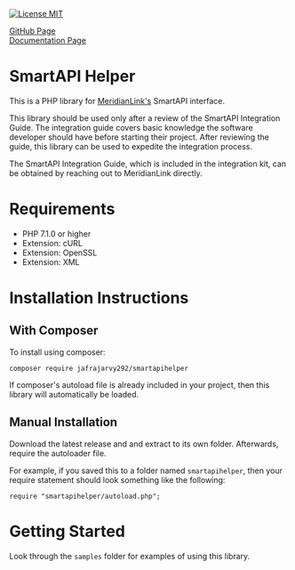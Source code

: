 [![License MIT](https://img.shields.io/github/license/jafrajarvy292/smartapihelper)](https://opensource.org/licenses/MIT)

[GitHub Page](https://github.com/jafrajarvy292/smartapihelper)  
[Documentation Page](https://sample.asuscomm.com/smartapihelper_documentation/html)

# SmartAPI Helper
This is a PHP library for [MeridianLink's](http://www.meridianlink.com) SmartAPI interface.

This library should be used only after a review of the SmartAPI Integration Guide. The integration guide covers basic knowledge the software developer should have before starting their project. After reviewing the guide, this library can be used to expedite the integration process.

The SmartAPI Integration Guide, which is included in the integration kit, can be obtained by reaching out to MeridianLink directly.

# Requirements
- PHP 7.1.0 or higher
- Extension: cURL
- Extension: OpenSSL
- Extension: XML

# Installation Instructions
## With Composer
To install using composer:

    composer require jafrajarvy292/smartapihelper

If composer's autoload file is already included in your project, then this library will automatically be loaded.
## Manual Installation
Download the latest release and and extract to its own folder. Afterwards, require the autoloader file.

For example, if you saved this to a folder named `smartapihelper`, then your require statement should look something like the following:

    require "smartapihelper/autoload.php";

# Getting Started
Look through the `samples` folder for examples of using this library.
